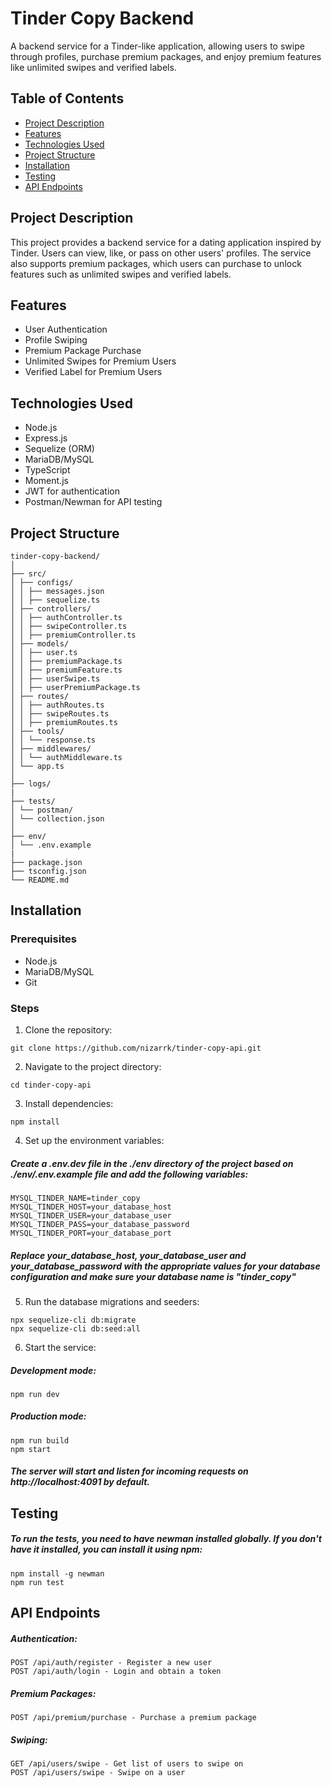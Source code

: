 # Tinder Copy Backend

A backend service for a Tinder-like application, allowing users to swipe through profiles, purchase premium packages, and enjoy premium features like unlimited swipes and verified labels.

## Table of Contents

- [Project Description](#project-description)
- [Features](#features)
- [Technologies Used](#technologies-used)
- [Project Structure](#project-structure)
- [Installation](#installation)
- [Testing](#testing)
- [API Endpoints](#api-endpoints)

## Project Description 

This project provides a backend service for a dating application inspired by Tinder. Users can view, like, or pass on other users' profiles. The service also supports premium packages, which users can purchase to unlock features such as unlimited swipes and verified labels.

## Features

- User Authentication
- Profile Swiping
- Premium Package Purchase
- Unlimited Swipes for Premium Users
- Verified Label for Premium Users

## Technologies Used

- Node.js
- Express.js
- Sequelize (ORM)
- MariaDB/MySQL
- TypeScript
- Moment.js
- JWT for authentication
- Postman/Newman for API testing

## Project Structure
```
tinder-copy-backend/
│
├── src/
│ ├── configs/
│ │ ├── messages.json
│ │ ├── sequelize.ts
│ ├── controllers/
│ │ ├── authController.ts
│ │ ├── swipeController.ts
│ │ ├── premiumController.ts
│ ├── models/
│ │ ├── user.ts
│ │ ├── premiumPackage.ts
│ │ ├── premiumFeature.ts
│ │ ├── userSwipe.ts
│ │ ├── userPremiumPackage.ts
│ ├── routes/
│ │ ├── authRoutes.ts
│ │ ├── swipeRoutes.ts
│ │ ├── premiumRoutes.ts
│ ├── tools/
│ │ └── response.ts
│ ├── middlewares/
│ │ └── authMiddleware.ts
│ └── app.ts
│
├── logs/
|
├── tests/
│ └── postman/
│ └── collection.json
│
├── env/
│ └── .env.example
|
├── package.json
├── tsconfig.json
└── README.md
```


## Installation

### Prerequisites

- Node.js
- MariaDB/MySQL
- Git

### Steps

1. Clone the repository:

```
git clone https://github.com/nizarrk/tinder-copy-api.git
```

2. Navigate to the project directory:
```
cd tinder-copy-api

```
3. Install dependencies:
```
npm install
```
4. Set up the environment variables:
##### Create a .env.dev file in the ./env directory of the project based on ./env/.env.example file and add the following variables:
```
MYSQL_TINDER_NAME=tinder_copy
MYSQL_TINDER_HOST=your_database_host
MYSQL_TINDER_USER=your_database_user
MYSQL_TINDER_PASS=your_database_password
MYSQL_TINDER_PORT=your_database_port

```
##### Replace your_database_host, your_database_user and your_database_password with the appropriate values for your database configuration and make sure your database name is "tinder_copy"
5. Run the database migrations and seeders:
```
npx sequelize-cli db:migrate
npx sequelize-cli db:seed:all
```

6. Start the service:
##### Development mode:
```
npm run dev
```
##### Production mode:
```
npm run build
npm start
```

##### The server will start and listen for incoming requests on http://localhost:4091 by default.


## Testing
##### To run the tests, you need to have newman installed globally. If you don't have it installed, you can install it using npm:
```
npm install -g newman
npm run test

```

## API Endpoints
##### Authentication:
```
POST /api/auth/register - Register a new user
POST /api/auth/login - Login and obtain a token
```
##### Premium Packages:
```
POST /api/premium/purchase - Purchase a premium package
```
##### Swiping:
```
GET /api/users/swipe - Get list of users to swipe on
POST /api/users/swipe - Swipe on a user
```